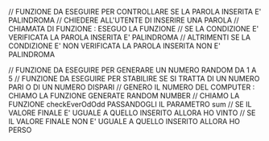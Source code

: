 // FUNZIONE DA ESEGUIRE PER CONTROLLARE SE LA PAROLA INSERITA E' PALINDROMA
// CHIEDERE ALL'UTENTE DI INSERIRE UNA PAROLA
// CHIAMATA DI FUNZIONE : ESEGUO LA FUNZIONE
// SE LA CONDIZIONE E' VERIFICATA LA PAROLA INSERITA E' PALINDROMA
// ALTRIMENTI SE LA CONDIZIONE E' NON VERIFICATA LA PAROLA INSERITA NON E' PALINDROMA

// FUNZIONE DA ESEGUIRE PER GENERARE UN NUMERO RANDOM DA 1 A 5
// FUNZIONE DA ESEGUIRE PER STABILIRE SE SI TRATTA DI UN NUMERO PARI O DI UN NUMERO DISPARI 
// GENERO IL NUMERO DEL COMPUTER : CHIAMO LA FUNZIONE GENERATE RANDOM NUMBER
// CHIAMO LA FUNZIONE checkEverOdOdd PASSANDOGLI IL PARAMETRO sum
// SE IL VALORE FINALE E' UGUALE A QUELLO INSERITO ALLORA HO VINTO 
// SE IL VALORE FINALE NON E' UGUALE A QUELLO INSERITO ALLORA HO PERSO